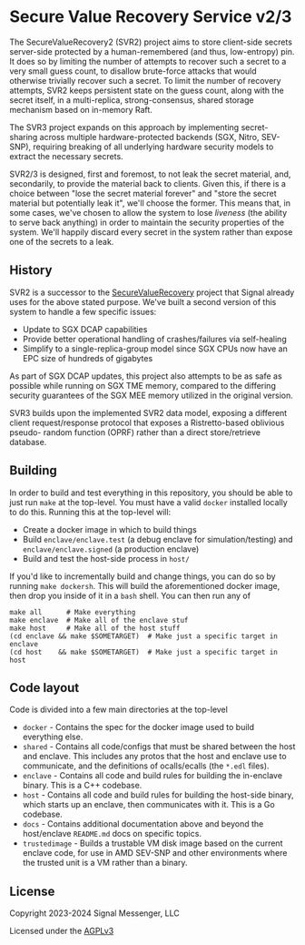 # Secure Value Recovery Service v2/3

The SecureValueRecovery2 (SVR2) project aims to store client-side secrets
server-side protected by a human-remembered (and thus, low-entropy) pin.
It does so by limiting the number of attempts to recover such a secret to
a very small guess count, to disallow brute-force attacks that would otherwise
trivially recover such a secret.  To limit the number of recovery attempts,
SVR2 keeps persistent state on the guess count, along with the secret itself,
in a multi-replica, strong-consensus, shared storage mechanism based on
in-memory Raft.

The SVR3 project expands on this approach by implementing secret-sharing
across multiple hardware-protected backends (SGX, Nitro, SEV-SNP),
requiring breaking of all underlying hardware security models to extract
the necessary secrets.

SVR2/3 is designed, first and foremost, to not leak the secret
material, and, secondarily, to provide the material back to clients.  Given
this, if there is a choice between "lose the secret material forever" and
"store the secret material but potentially leak it", we'll choose the former.
This means that, in some cases, we've chosen to allow the system to lose
_liveness_ (the ability to serve back anything) in order to maintain the
security properties of the system.  We'll happily discard every secret in the
system rather than expose one of the secrets to a leak.

## History

SVR2 is a successor to the
[SecureValueRecovery](https://github.com/signalapp/SecureValueRecovery)
project that Signal already uses for the above stated purpose.  We've built
a second version of this system to handle a few specific issues:

- Update to SGX DCAP capabilities
- Provide better operational handling of crashes/failures via self-healing
- Simplify to a single-replica-group model since SGX CPUs now have an EPC size of hundreds of gigabytes

As part of SGX DCAP updates, this project also attempts to be as safe as
possible while running on SGX TME memory, compared to the differing
security guarantees of the SGX MEE memory utilized in the original version.

SVR3 builds upon the implemented SVR2 data model, exposing a different client
request/response protocol that exposes a Ristretto-based oblivious pseudo-
random function (OPRF) rather than a direct store/retrieve database.

## Building

In order to build and test everything in this repository, you should be able to
just run `make` at the top-level.  You must have a valid `docker` installed
locally to do this.  Running this at the top-level will:

- Create a docker image in which to build things
- Build `enclave/enclave.test` (a debug enclave for simulation/testing) and
  `enclave/enclave.signed` (a production enclave)
- Build and test the host-side process in `host/`

If you'd like to incrementally build and change things, you can do so by
running `make dockersh`.  This will build the aforementioned docker image,
then drop you inside of it in a `bash` shell.  You can then run any of

```
make all      # Make everything
make enclave  # Make all of the enclave stuf
make host     # Make all of the host stuff
(cd enclave && make $SOMETARGET)  # Make just a specific target in enclave
(cd host    && make $SOMETARGET)  # Make just a specific target in host
```

## Code layout

Code is divided into a few main directories at the top-level

*  `docker` - Contains the spec for the docker image used to build everything else.
*  `shared` - Contains all code/configs that must be shared between the host and enclave.
              This includes any protos that the host and enclave use to communicate,
              and the definitions of ocalls/ecalls (the `*.edl` files).
*  `enclave` - Contains all code and build rules for building the in-enclave binary.
               This is a C++ codebase.
*  `host` - Contains all code and build rules for building the host-side binary, which
            starts up an enclave, then communicates with it.  This is a Go codebase.
*  `docs` - Contains additional documentation above and beyond the host/enclave `README.md`
            docs on specific topics.
*  `trustedimage` - Builds a trustable VM disk image based on the current enclave code,
                    for use in AMD SEV-SNP and other environments where the trusted unit is
                    a VM rather than a binary.

## License

Copyright 2023-2024 Signal Messenger, LLC

Licensed under the [AGPLv3](LICENSE)
